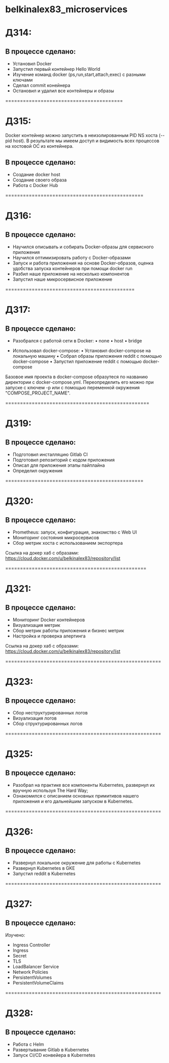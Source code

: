 # belkinalex83_microservices

# ДЗ14:

## В процессе сделано:
- Установил Docker
- Запуcтил первый контейнер Hello World
- Изучение команд docker (ps,run,start,attach,exec) с разными ключами
- Сделал commit конейнера
- Остановил и удалил все контейнеры и образы

========================================

# ДЗ15:

Docker контейнер можно запустить в неизолированным PID NS хоста (-- pid host). В результате мы имеем доступ и видимость всех процессов на хостовой ОС из контейнера.

## В процессе сделано:
- Создание docker host
- Создание своего образа
- Работа с Docker Hub

===============================================

# ДЗ16:

## В процессе сделано:
- Научился описывать и собирать Docker-образы для сервисного приложения
- Научился оптимизировать работу с Docker-образами
- Запуск и работа приложения на основе Docker-образов, оценка удобства запуска контейнеров при помощи docker run
- Разбил наше приложение на несколько компонентов
- Запустил наше микросервисное приложение

============================================

# ДЗ17:

## В процессе сделано:
- Разобрался с работой сети в Docker:
• none
• host
• bridge

- Использовал docker-compose:
• Установил docker-compose на локальную машину
• Собрал образы приложения reddit с помощью docker-compose
• Запустил приложение reddit с помощью docker-compose

Базовое имя проекта в docker-compose образутеся по названию директории с docker-compose.yml. Переопределить его можно при запуске с ключем -p или с помощью переменной окружения "COMPOSE_PROJECT_NAME".

=================================================

# ДЗ19:

## В процессе сделано:
- Подготовил инсталляцию Gitlab CI
- Подготовил репозиторий с кодом приложения
- Описал для приложения этапы пайплайна
- Определил окружения

===============================================

# ДЗ20:

## В процессе сделано:
- Prometheus: запуск, конфигурация, знакомство с Web UI
- Мониторинг состояния микросервисов
- Сбор метрик хоста с использованием экспортера

Ссылка на докер хаб с образами: https://cloud.docker.com/u/belkinalex83/repository/list

================================================

# ДЗ21:

## В процессе сделано:
- Мониторинг Docker контейнеров
- Визуализация метрик
- Сбор метрик работы приложения и бизнес метрик
- Настройка и проверка алертинга

Ссылка на докер хаб с образами: https://cloud.docker.com/u/belkinalex83/repository/list

=====================================================

# ДЗ23:

## В процессе сделано:
- Сбор неструктурированных логов
- Визуализация логов
- Сбор структурированных логов

=====================================================

# ДЗ25:

## В процессе сделано:
- Разобрал на практике все компоненты Kubernetes, развернул их вручную используя The Hard Way;
- Ознакомился с описанием основных примитивов нашего приложения и его дальнейшим запуском в Kubernetes.

=====================================================

# ДЗ26:

## В процессе сделано:
- Развернул локальное окружение для работы с Kubernetes
- Развернул Kubernetes в GKE
- Запустил reddit в Kubernetes

=====================================================

# ДЗ27:

## В процессе сделано:
Изучено:
- Ingress Controller
- Ingress
- Secret
- TLS
- LoadBalancer Service
- Network Policies
- PersistentVolumes
- PersistentVolumeClaims

=====================================================

# ДЗ28:

## В процессе сделано:
- Работа с Helm
- Развертывание Gitlab в Kubernetes
- Запуск CI/CD конвейера в Kubernetes
